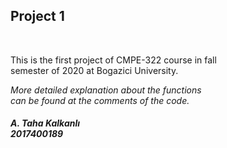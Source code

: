 <h2>Project 1</h2>
<br>
<p>This is the first project of CMPE-322 course in fall <br>semester of 2020 at Bogazici University.</p>
<p><i>More detailed explanation about the functions <br>can be found at the comments of the code. </i><p>

<h5> A. Taha Kalkanlı <br> 2017400189 </h5>
